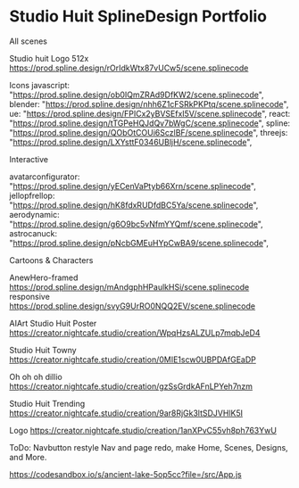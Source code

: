 # Studio Huit SplineDesign Portfolio

All scenes

Studio huit Logo 512x
https://prod.spline.design/rOrIdkWtx87vUCw5/scene.splinecode

Icons
javascript: "https://prod.spline.design/ob0IQmZRAd9DfKW2/scene.splinecode",
blender: "https://prod.spline.design/nhh6Z1cFSRkPKPtq/scene.splinecode",
ue: "https://prod.spline.design/FPICx2yBVSEfxI5V/scene.splinecode",
react: "https://prod.spline.design/tTGPeHQJdQv7bWgC/scene.splinecode",
spline: "https://prod.spline.design/QObOtCOUi6SczlBF/scene.splinecode",
threejs: "https://prod.spline.design/LXYsttF0346UBljH/scene.splinecode",

Interactive

avatarconfigurator: "https://prod.spline.design/yECenVaPtyb66Xrn/scene.splinecode",
jellopfrellop: "https://prod.spline.design/hK8fdxRUDfdBC5Ya/scene.splinecode",
aerodynamic: "https://prod.spline.design/g6O9bc5vNfmYYQmf/scene.splinecode",
astrocanuck: "https://prod.spline.design/pNcbGMEuHYpCwBA9/scene.splinecode",

Cartoons & Characters

AnewHero-framed
https://prod.spline.design/mAndgphHPaulkHSi/scene.splinecode
responsive
https://prod.spline.design/svyG9UrRO0NQQ2EV/scene.splinecode

AIArt
Studio Huit Poster
https://creator.nightcafe.studio/creation/WpqHzsALZULp7mqbJeD4

Studio Huit Towny
https://creator.nightcafe.studio/creation/0MIE1scw0UBPDAfGEaDP

Oh oh oh dillio
https://creator.nightcafe.studio/creation/gzSsGrdkAFnLPYeh7nzm

Studio Huit Trending
https://creator.nightcafe.studio/creation/9ar8RjGk3ltSDJVHlK5I

Logo
https://creator.nightcafe.studio/creation/1anXPvC55vh8ph763YwU

ToDo:
Navbutton restyle
Nav and page redo, make Home, Scenes, Designs, and More.

https://codesandbox.io/s/ancient-lake-5op5cc?file=/src/App.js
